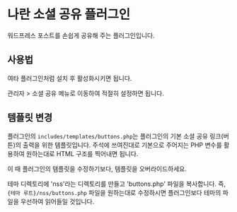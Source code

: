 # 나란 소셜 공유 플러그인

워드프레스 포스트를 손쉽게 공유해 주는 플러그인입니다.


## 사용법
여타 플러그인처럼 설치 후 활성화시키면 됩니다.

관리자 > 소셜 공유 메뉴로 이동하여 적절히 설정하면 됩니다.


## 템플릿 변경
플러그인의 `includes/templates/buttons.php`는 플러그인의 기본 소셜 공유 링크(버튼)의 
출력을 위한 템플릿입니다. 주석에 쓰여진대로 기본으로 주어지는 PHP 변수를 활용하여 
원하는대로 HTML 구조를 찍어내면 됩니다.

이 때 플러그인의 템플릿을 수정하기보다, 템플릿을 오버라이드하세요.

테마 디렉토리에 'nss'라는 디렉토리를 만들고 'buttons.php' 파일을 복사합니다.
즉, `{테마 루트}/nss/buttons.php` 파일을 원하는대로 수정하시면 플러그인보다 테마의 파일을
우선하여 읽어들일 것입니다.
